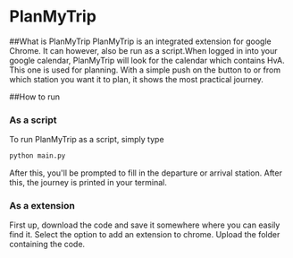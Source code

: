 # PlanMyTrip
##What is PlanMyTrip
PlanMyTrip is an integrated extension for google Chrome. It can however, also be run as a script.When logged in into 
your google calendar, PlanMyTrip will look for the calendar which contains HvA. This one is used for planning. With a 
simple push on the button to or from which station you want it to plan, it shows the most practical journey.   

##How to run
### As a script
To run PlanMyTrip as a script, simply type 
```python
python main.py
```
After this, you'll be prompted to fill in the departure or arrival station. After this, the journey is printed in your 
terminal. 

### As a extension
First up, download the code and save it somewhere where you can easily find it. Select the option to add an extension 
to chrome. Upload the folder containing the code. 
